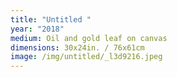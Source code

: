 ```yaml
---
title: "Untitled "
year: "2018"
medium: Oil and gold leaf on canvas
dimensions: 30x24in. / 76x61cm
image: /img/untitled/_l3d9216.jpeg
---
```




